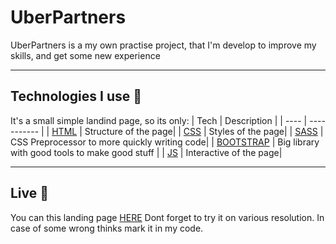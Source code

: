 # UberPartners
UberPartners is a my own practise project, that I'm develop to improve my skills, and get some new experience
___
## Technologies I use 🔧
It's a small simple landind page, so its only:
| Tech | Description |
| ---- | ----------- |
| [HTML](https://www.w3schools.com/html/) | Structure of the page|
| [CSS](https://www.w3schools.com/css/) | Styles of the page|
| [SASS](https://sass-lang.com/documentation) | CSS Preprocessor to more quickly writing code|
| [BOOTSTRAP](https://getbootstrap.com/docs/4.4/getting-started/introduction/) | Big library with good tools to make good stuff |
| [JS](https://www.w3schools.com/js/) | Interactive of the page|
___
## Live 📍
You can this landing page [HERE](https://exhaustedd.github.io/Bootstrap-Grid-Landing-Page/) Dont forget to try it on various resolution. In case of some wrong thinks mark it in my code.